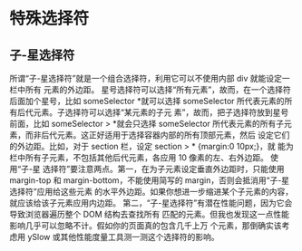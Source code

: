 # 特殊选择符
## 子-星选择符
所谓“子-星选择符”就是一个组合选择符，利用它可以不使用内部 div 就能设定一栏中所有 元素的外边距。
星号选择符可以选择“所有元素”，故而，在一个选择符后面加个星号，比如 someSelector *就可以选择 someSelector 所代表元素的所有后代元素。子选择符可以选择“某元素的子元 素”，故而，把子选择符放到星号前面，比如 someSelector > *就会只选择 someSelector 所代表元素的所有子元素，而非后代元素。这正好适用于选择容器内部的所有顶部元素，然后 设定它们的外边距。比如，对于 section 栏，设定 section > * {margin:0 10px;}，就 能为栏中所有子元素，不包括其他后代元素，各应用 10 像素的左、右外边距。 使用“子-星 选择符”要注意两点。第一，在为子元素设定垂直外边距时，只能使用 margin-top 和 margin-bottom，不能使用简写的 margin，否则会抵消用“子-星选择符”应用给这些元素 的水平外边距。如果你想进一步缩进某个子元素的内容，就应该给该子元素应用内边距。
第二，“子-星选择符”有潜在性能问题，因为它会导致浏览器遍历整个 DOM 结构去查找所有 匹配的元素。但我也发现这一点性能影响几乎可以忽略不计。假如你的页面真的包含几千上万 个元素，那倒确实该考虑用 ySlow 或其他性能度量工具测一测这个选择符的影响。